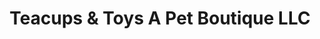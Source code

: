 ---
title: "Teacups & Toys A Pet Boutique LLC"
url: /birmingham/teacups-und-toys-a-pet-boutique-llc/
shop: Tiere
---